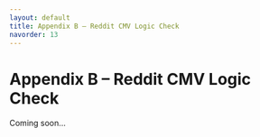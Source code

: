 ```yaml
---
layout: default
title: Appendix B – Reddit CMV Logic Check
navorder: 13
---
```


# Appendix B – Reddit CMV Logic Check

Coming soon…
